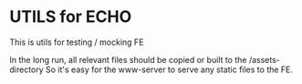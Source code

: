 # UTILS for ECHO

This is utils for testing / mocking FE

In the long run, all relevant files should be copied or built to the /assets-directory
So it's easy for the www-server to serve any static files to the FE. 